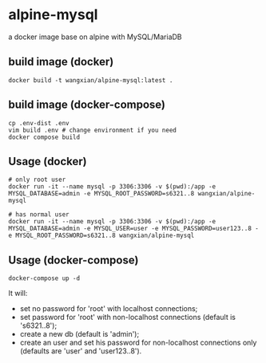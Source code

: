 # alpine-mysql
a docker image base on alpine with MySQL/MariaDB

## build image (docker)

```
docker build -t wangxian/alpine-mysql:latest .
```

## build image (docker-compose)

```
cp .env-dist .env
vim build .env # change environment if you need
docker compose build
```

## Usage (docker)

```
# only root user
docker run -it --name mysql -p 3306:3306 -v $(pwd):/app -e MYSQL_DATABASE=admin -e MYSQL_ROOT_PASSWORD=s6321..8 wangxian/alpine-mysql

# has normal user
docker run -it --name mysql -p 3306:3306 -v $(pwd):/app -e MYSQL_DATABASE=admin -e MYSQL_USER=user -e MYSQL_PASSWORD=user123..8 -e MYSQL_ROOT_PASSWORD=s6321..8 wangxian/alpine-mysql
```

## Usage (docker-compose)

```
docker-compose up -d
```


It will:
- set no password for 'root' with localhost connections;
- set password for 'root' with non-localhost connections (default is 's6321..8');
- create a new db (default is 'admin');
- create an user and set his password for non-localhost connections only (defaults are 'user' and 'user123..8').
